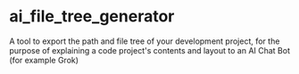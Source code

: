 # ai_file_tree_generator
A tool to export the path and file tree of your development project, for the purpose of explaining a code project's contents and layout to an AI Chat Bot (for example Grok)
